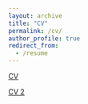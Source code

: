 ```yaml
---
layout: archive
title: "CV"
permalink: /cv/
author_profile: true
redirect_from:
  - /resume
---
```


<a href="adrien-berard.github.website.io/files/Academic_CV_Adrien_Berard-2024.pdf" target="_blank">CV</a>


[CV 2](../files/Academic_CV_Adrien_Berard-2024.pdf)